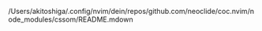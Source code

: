 /Users/akitoshiga/.config/nvim/dein/repos/github.com/neoclide/coc.nvim/node_modules/cssom/README.mdown